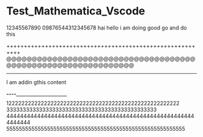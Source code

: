 # Test_Mathematica_Vscode
12345567890
09876544312345678
hai hello i am doing good go and do this

++++++++++++++++++++++++++++++++++++++++++++++++++++++++++
@@@@@@@@@@@@@@@@@@@@@@@@@@@@@@@@@@@@@@@@@@@@@@@@@@@@@@@@@@@@@@
*******************************************************************
I am addin gthis content

________________________----_____________________________________________
$$$$$$$$$$$$$$$$$$$$$$$$$$$$$$$$$$$$$$$$$$$$$$$$$$$$$$$$
122222222222222222222222222222222222222222222222222222
3333333333333333333333333333333333333333333333
44444444444444444444444444444444444444444444444444444444444444
555555555555555555555555555555555555555555555555555555555